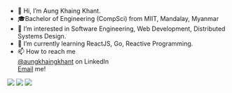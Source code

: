 - 👋 Hi, I’m Aung Khaing Khant.
- 🎓Bachelor of Engineering (CompSci) from MIIT, Mandalay, Myanmar
- 👀 I’m interested in Software Engineering, Web Development, Distributed Systems Design.
- 🌱 I’m currently learning ReactJS, Go, Reactive Programming.
- 📫 How to reach me <br/>
      <a href = "https://www.linkedin.com/in/aungkhaingkhant/">@aungkhaingkhant</a> on LinkedIn <br/>
      <a href = "mailto:hello@jironemo.tech">Email</a> me! <br/>

![](http://github-profile-summary-cards.vercel.app/api/cards/profile-details?username=jironemo&theme=aura_dark)
![](http://github-profile-summary-cards.vercel.app/api/cards/repos-per-language?username=jironemo&theme=aura_dark)
![](http://github-profile-summary-cards.vercel.app/api/cards/stats?username=jironemo&theme=aura_dark)
